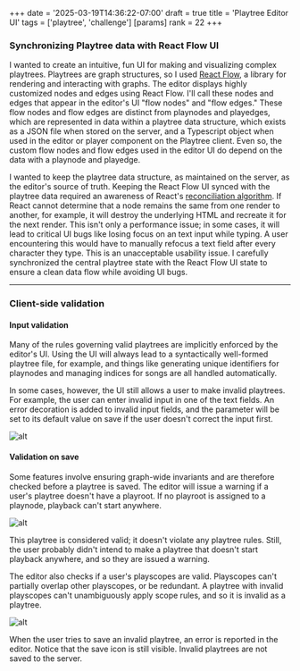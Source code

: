 +++
date = '2025-03-19T14:36:22-07:00'
draft = true
title = 'Playtree Editor UI'
tags = ['playtree', 'challenge']
[params]
    rank = 22
+++

### Synchronizing Playtree data with React Flow UI
I wanted to create an intuitive, fun UI for making and visualizing complex playtrees. Playtrees are graph structures, so I used [React Flow](https://reactflow.dev/), a library for rendering and interacting with graphs. The editor displays highly customized nodes and edges using React Flow. I'll call these nodes and edges that appear in the editor's UI "flow nodes" and "flow edges." These flow nodes and flow edges are distinct from playnodes and playedges, which are represented in data within a playtree data structure, which exists as a JSON file when stored on the server, and a Typescript object when used in the editor or player component on the Playtree client. Even so, the custom flow nodes and flow edges used in the editor UI do depend on the data with a playnode and playedge.

I wanted to keep the playtree data structure, as maintained on the server, as the editor's source of truth. Keeping the React Flow UI synced with the playtree data required an awareness of React's [reconciliation algorithm](https://18.react.dev/learn/preserving-and-resetting-state). If React cannot determine that a node remains the same from one render to another, for example, it will destroy the underlying HTML and recreate it for the next render. This isn't only a performance issue; in some cases, it will lead to critical UI bugs like losing focus on an text input while typing. A user encountering this would have to manually refocus a text field after every character they type. This is an unacceptable usability issue. I carefully synchronized the central playtree state with the React Flow UI state to ensure a clean data flow while avoiding UI bugs.

---

### Client-side validation

#### Input validation
Many of the rules governing valid playtrees are implicitly enforced by the editor's UI. Using the UI will always lead to a syntactically well-formed playtree file, for example, and things like generating unique identifiers for playnodes and managing indices for songs are all handled automatically.

In some cases, however, the UI still allows a user to make invalid playtrees. For example, the user can enter invalid input in one of the text fields. An error decoration is added to invalid input fields, and the parameter will be set to its default value on save if the user doesn't correct the input first.

![alt](/posts/playtree-editor-ui/invalid-input-field.png)

#### Validation on save
Some features involve ensuring graph-wide invariants and are therefore checked before a playtree is saved. The editor will issue a warning if a user's playtree doesn't have a playroot. If no playroot is assigned to a playnode, playback can't start anywhere.

![alt](/posts/playtree-editor-ui/no-playroots-warning.png)

This playtree is considered valid; it doesn't violate any playtree rules. Still, the user probably didn't intend to make a playtree that doesn't start playback anywhere, and so they are issued a warning.

The editor also checks if a user's playscopes are valid. Playscopes can't partially overlap other playscopes, or be redundant. A playtree with invalid playscopes can't unambiguously apply scope rules, and so it is invalid as a playtree.

![alt](/posts/playtree-editor-ui/invalid-playscopes-error.png)

When the user tries to save an invalid playtree, an error is reported in the editor. Notice that the save icon is still visible. Invalid playtrees are not saved to the server.
